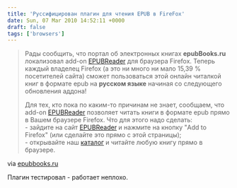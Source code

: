 ```yaml
---
title: 'Руссифицирован плагин для чтения EPUB в FireFox'
date: Sun, 07 Mar 2010 14:52:11 +0000
draft: false
tags: ['browsers']
---
```


> Рады сообщить, что портал об электронных книгах **epubBooks.ru** локализовал add-on [EPUBReader](http://www.epubread.com/) для браузера Firefox. Теперь каждый владелец Firefox (а это ни много ни мало 15,39 % посетителей сайта) сможет пользоваться этой онлайн читалкой книг в формате epub на **русском языке** начиная со следующего обновления аддона!
> 
> Для тех, кто пока по каким-то причинам не знает, сообщаем, что add-on [EPUBReader](http://www.epubread.com/) позволяет читать книги в формате epub прямо в Вашем браузере Firefox. Что для этого надо сделать:  
> \- зайдите на сайт [EPUBReader](http://www.epubread.com/en/add.php) и нажмите на кнопку "Add to Firefox" (или сделайте это прямо с этой страницы);  
> \- открывайте наш [каталог](http://epubbooks.ru/books.php) и читайте любую книгу прямо в браузере.

via [epubbooks.ru](http://epubbooks.ru/news/18.php)

Плагин тестировал - работает неплохо.
